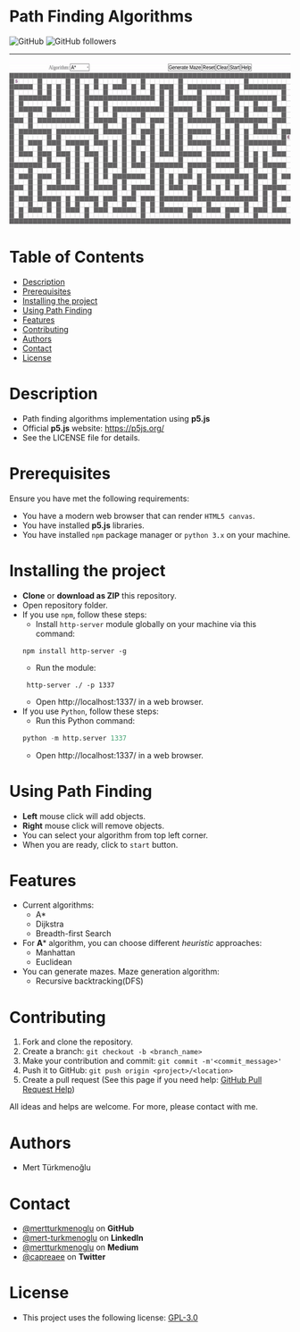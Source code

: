 # Path Finding Algorithms
![GitHub](https://img.shields.io/github/license/mertturkmenoglu/a-star-algorithm) ![GitHub followers](https://img.shields.io/github/followers/mertturkmenoglu.svg?style=social)
***
<img src="assets/example.gif" alt="Example" width="600" height="290" />

# Table of Contents
* [Description](#Description)
* [Prerequisites](#Prerequisites)
* [Installing the project](#markdown-header-installing-the-project)
* [Using Path Finding](#markdown-header-using-path-finding)
* [Features](#Features)
* [Contributing](#Contributing)
* [Authors](#Authors)
* [Contact](#Contact)
* [License](#License)
# Description
* Path finding algorithms implementation using **p5.js**
* Official **p5.js** website: https://p5js.org/
* See the LICENSE file for details.
# Prerequisites
Ensure you have met the following requirements:
* You have a modern web browser that can render `HTML5 canvas`.
* You have installed **p5.js** libraries.
* You have installed `npm` package manager or `python 3.x` on your machine.
# Installing the project
* **Clone** or **download as ZIP** this repository.
* Open repository folder.
* If you use `npm`, follow these steps:
    * Install `http-server` module globally on your machine via this command:  
    ```
    npm install http-server -g
    ```
    * Run the module:  
    ```
     http-server ./ -p 1337
    ```
    * Open <a>http://localhost:1337/</a> in a web browser.
* If you use `Python`, follow these steps:
    * Run this Python command:  
    ```python
    python -m http.server 1337
    ```
    * Open <a>http://localhost:1337/</a> in a web browser.
# Using Path Finding 
* **Left** mouse click will add objects.
* **Right** mouse click will remove objects.
* You can select your algorithm from top left corner.
* When you are ready, click to `start` button.
# Features
* Current algorithms:
    * A*
    * Dijkstra
    * Breadth-first Search
* For **A*** algorithm, you can choose different *heuristic* approaches:
    * Manhattan
    * Euclidean
* You can generate mazes. Maze generation algorithm:
    * Recursive backtracking(DFS)
# Contributing
1. Fork and clone the repository.
2. Create a branch: `git checkout -b <branch_name>`
3. Make your contribution and commit: `git commit -m'<commit_message>'`
4. Push it to GitHub: `git push origin <project>/<location>`
5. Create a pull request (See this page if you need help: [GitHub Pull Request Help](https://help.github.com/en/github/collaborating-with-issues-and-pull-requests/about-pull-requests))
  
All ideas and helps are welcome. For more, please contact with me.
# Authors
* Mert Türkmenoğlu
# Contact
* [@mertturkmenoglu](https://github.com/mertturkmenoglu) on **GitHub**
* [@mert-turkmenoglu](https://www.linkedin.com/in/mert-turkmenoglu/) on **LinkedIn**
* [@mertturkmenoglu](https://medium.com/@mertturkmenoglu) on **Medium**
* [@capreaee](https://twitter.com/capreaee) on **Twitter**
# License
* This project uses the following license: [GPL-3.0](https://www.gnu.org/licenses/gpl-3.0.en.html)

